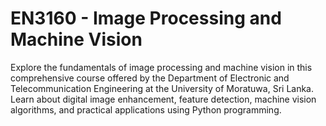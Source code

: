 # EN3160 - Image Processing and Machine Vision
 Explore the fundamentals of image processing and machine vision in this comprehensive course offered by the Department of Electronic and Telecommunication Engineering at the University of Moratuwa, Sri Lanka. Learn about digital image enhancement, feature detection, machine vision algorithms, and practical applications using Python programming.
